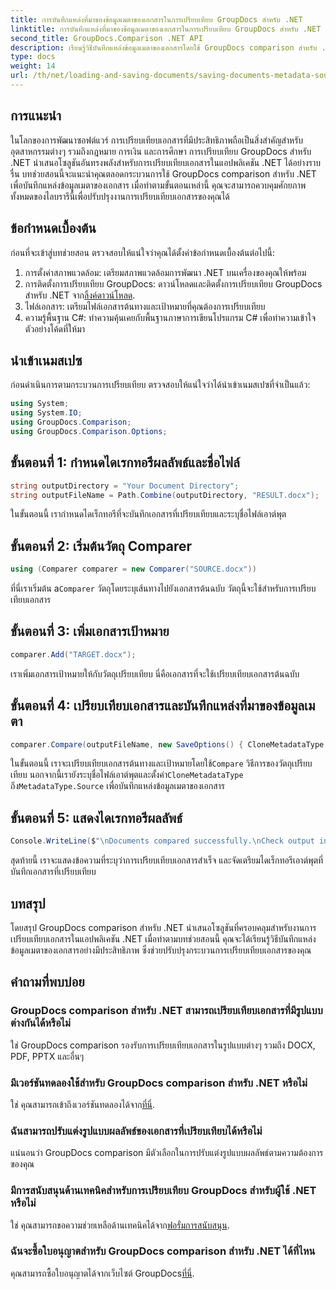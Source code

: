 ```yaml
---
title: การบันทึกแหล่งที่มาของข้อมูลเมตาของเอกสารในการเปรียบเทียบ GroupDocs สำหรับ .NET
linktitle: การบันทึกแหล่งที่มาของข้อมูลเมตาของเอกสารในการเปรียบเทียบ GroupDocs สำหรับ .NET
second_title: GroupDocs.Comparison .NET API
description: เรียนรู้วิธีบันทึกแหล่งข้อมูลเมตาของเอกสารโดยใช้ GroupDocs comparison สำหรับ .NET ปฏิบัติตามคำแนะนำทีละขั้นตอนของเราเพื่อการเปรียบเทียบเอกสารใน .NET ของคุณอย่างราบรื่น
type: docs
weight: 14
url: /th/net/loading-and-saving-documents/saving-documents-metadata-source/
---
```

## การแนะนำ
ในโลกของการพัฒนาซอฟต์แวร์ การเปรียบเทียบเอกสารที่มีประสิทธิภาพถือเป็นสิ่งสำคัญสำหรับอุตสาหกรรมต่างๆ รวมถึงกฎหมาย การเงิน และการศึกษา การเปรียบเทียบ GroupDocs สำหรับ .NET นำเสนอโซลูชันอันทรงพลังสำหรับการเปรียบเทียบเอกสารในแอปพลิเคชัน .NET ได้อย่างราบรื่น บทช่วยสอนนี้จะแนะนำคุณตลอดกระบวนการใช้ GroupDocs comparison สำหรับ .NET เพื่อบันทึกแหล่งข้อมูลเมตาของเอกสาร เมื่อทำตามขั้นตอนเหล่านี้ คุณจะสามารถควบคุมศักยภาพทั้งหมดของไลบรารีนี้เพื่อปรับปรุงงานการเปรียบเทียบเอกสารของคุณได้
## ข้อกำหนดเบื้องต้น
ก่อนที่จะเข้าสู่บทช่วยสอน ตรวจสอบให้แน่ใจว่าคุณได้ตั้งค่าข้อกำหนดเบื้องต้นต่อไปนี้:
1. การตั้งค่าสภาพแวดล้อม: เตรียมสภาพแวดล้อมการพัฒนา .NET บนเครื่องของคุณให้พร้อม
2.  การติดตั้งการเปรียบเทียบ GroupDocs: ดาวน์โหลดและติดตั้งการเปรียบเทียบ GroupDocs สำหรับ .NET จาก[ลิ้งค์ดาวน์โหลด](https://releases.groupdocs.com/comparison/net/).
3. ไฟล์เอกสาร: เตรียมไฟล์เอกสารต้นทางและเป้าหมายที่คุณต้องการเปรียบเทียบ
4. ความรู้พื้นฐาน C#: ทำความคุ้นเคยกับพื้นฐานภาษาการเขียนโปรแกรม C# เพื่อทำความเข้าใจตัวอย่างโค้ดที่ให้มา

## นำเข้าเนมสเปซ
ก่อนดำเนินการตามกระบวนการเปรียบเทียบ ตรวจสอบให้แน่ใจว่าได้นำเข้าเนมสเปซที่จำเป็นแล้ว:
```csharp
using System;
using System.IO;
using GroupDocs.Comparison;
using GroupDocs.Comparison.Options;
```

## ขั้นตอนที่ 1: กำหนดไดเรกทอรีผลลัพธ์และชื่อไฟล์
```csharp
string outputDirectory = "Your Document Directory";
string outputFileName = Path.Combine(outputDirectory, "RESULT.docx");
```
ในขั้นตอนนี้ เรากำหนดไดเร็กทอรีที่จะบันทึกเอกสารที่เปรียบเทียบและระบุชื่อไฟล์เอาต์พุต
## ขั้นตอนที่ 2: เริ่มต้นวัตถุ Comparer
```csharp
using (Comparer comparer = new Comparer("SOURCE.docx"))
```
 ที่นี่เราเริ่มต้น a`Comparer` วัตถุโดยระบุเส้นทางไปยังเอกสารต้นฉบับ วัตถุนี้จะใช้สำหรับการเปรียบเทียบเอกสาร
## ขั้นตอนที่ 3: เพิ่มเอกสารเป้าหมาย
```csharp
comparer.Add("TARGET.docx");
```
เราเพิ่มเอกสารเป้าหมายให้กับวัตถุเปรียบเทียบ นี่คือเอกสารที่จะใช้เปรียบเทียบเอกสารต้นฉบับ
## ขั้นตอนที่ 4: เปรียบเทียบเอกสารและบันทึกแหล่งที่มาของข้อมูลเมตา
```csharp
comparer.Compare(outputFileName, new SaveOptions() { CloneMetadataType = MetadataType.Source });
```
 ในขั้นตอนนี้ เราจะเปรียบเทียบเอกสารต้นทางและเป้าหมายโดยใช้`Compare` วิธีการของวัตถุเปรียบเทียบ นอกจากนี้เรายังระบุชื่อไฟล์เอาต์พุตและตั้งค่า`CloneMetadataType` ถึง`MetadataType.Source` เพื่อบันทึกแหล่งข้อมูลเมตาของเอกสาร
## ขั้นตอนที่ 5: แสดงไดเรกทอรีผลลัพธ์
```csharp
Console.WriteLine($"\nDocuments compared successfully.\nCheck output in {outputDirectory}.");
```
สุดท้ายนี้ เราจะแสดงข้อความที่ระบุว่าการเปรียบเทียบเอกสารสำเร็จ และจัดเตรียมไดเร็กทอรีเอาต์พุตที่บันทึกเอกสารที่เปรียบเทียบ

## บทสรุป
โดยสรุป GroupDocs comparison สำหรับ .NET นำเสนอโซลูชันที่ครอบคลุมสำหรับงานการเปรียบเทียบเอกสารในแอปพลิเคชัน .NET เมื่อทำตามบทช่วยสอนนี้ คุณจะได้เรียนรู้วิธีบันทึกแหล่งข้อมูลเมตาของเอกสารอย่างมีประสิทธิภาพ ซึ่งช่วยปรับปรุงกระบวนการเปรียบเทียบเอกสารของคุณ
## คำถามที่พบบ่อย
### GroupDocs comparison สำหรับ .NET สามารถเปรียบเทียบเอกสารที่มีรูปแบบต่างกันได้หรือไม่
ใช่ GroupDocs comparison รองรับการเปรียบเทียบเอกสารในรูปแบบต่างๆ รวมถึง DOCX, PDF, PPTX และอื่นๆ
### มีเวอร์ชันทดลองใช้สำหรับ GroupDocs comparison สำหรับ .NET หรือไม่
 ใช่ คุณสามารถเข้าถึงเวอร์ชันทดลองได้จาก[ที่นี่](https://releases.groupdocs.com/).
### ฉันสามารถปรับแต่งรูปแบบผลลัพธ์ของเอกสารที่เปรียบเทียบได้หรือไม่
แน่นอนว่า GroupDocs comparison มีตัวเลือกในการปรับแต่งรูปแบบผลลัพธ์ตามความต้องการของคุณ
### มีการสนับสนุนด้านเทคนิคสำหรับการเปรียบเทียบ GroupDocs สำหรับผู้ใช้ .NET หรือไม่
 ใช่ คุณสามารถขอความช่วยเหลือด้านเทคนิคได้จาก[ฟอรั่มการสนับสนุน](https://forum.groupdocs.com/c/comparison/12).
### ฉันจะซื้อใบอนุญาตสำหรับ GroupDocs comparison สำหรับ .NET ได้ที่ไหน
 คุณสามารถซื้อใบอนุญาตได้จากเว็บไซต์ GroupDocs[ที่นี่](https://purchase.groupdocs.com/buy).